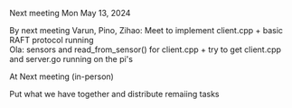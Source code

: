 Next meeting Mon May 13, 2024

By next meeting
Varun, Pino, Zihao: Meet to implement client.cpp + basic RAFT protocol running  
Ola: sensors and read_from_sensor() for client.cpp + try to get client.cpp and server.go running on the pi's 

At Next meeting (in-person) 

Put what we have together and distribute remaiing tasks  
